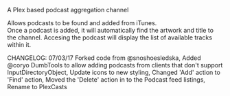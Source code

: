 
A Plex based podcast aggregation channel 

Allows podcasts to be found and added from iTunes.  
Once a podcast is added, it will automatically find the artwork and title to the channel. 
Accesing the podcast will display the list of available tracks within it.

CHANGELOG: 
07/03/17    Forked code from @snoshoesledska, 
            Added @coryo DumbTools to allow adding podcasts from clients that don't support InputDirectoryObject, 
            Update icons to new styling, 
            Changed 'Add' action to 'Find' action, 
            Moved the 'Delete' action in to the Podcast feed listings, 
            Rename to PlexCasts
            
